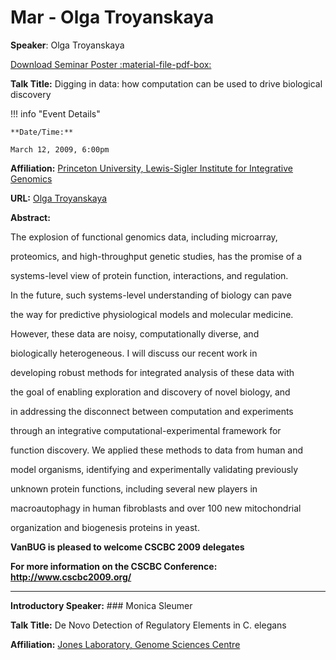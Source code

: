 # Mar - Olga Troyanskaya

**Speaker**: Olga Troyanskaya

[Download Seminar Poster :material-file-pdf-box:](https://drive.google.com/file/d/1FElONWmXP-yrG1y-zQjezbd7SA7oO1SP/view?usp=sharing)

**Talk Title:** Digging in data: how computation can be used to drive biological discovery

!!! info "Event Details"
    
    
    **Date/Time:**
    
    March 12, 2009, 6:00pm

**Affiliation:** [Princeton University, Lewis-Sigler Institute for Integrative Genomics](http://genomics.princeton.edu/)

**URL:** [Olga Troyanskaya](http://function.princeton.edu/ogt.html)

**Abstract:**

The explosion of functional genomics data, including microarray,

proteomics, and high-throughput genetic studies, has the promise of a

systems-level view of protein function, interactions, and regulation.

In the future, such systems-level understanding of biology can pave

the way for predictive physiological models and molecular medicine.

However, these data are noisy, computationally diverse, and

biologically heterogeneous. I will discuss our recent work in

developing robust methods for integrated analysis of these data with

the goal of enabling exploration and discovery of novel biology, and

in addressing the disconnect between computation and experiments

through an integrative computational-experimental framework for

function discovery. We applied these methods to data from human and

model organisms, identifying and experimentally validating previously

unknown protein functions, including several new players in

macroautophagy in human fibroblasts and over 100 new mitochondrial

organization and biogenesis proteins in yeast.

****VanBUG is pleased to welcome CSCBC 2009 delegates****

**For more information on the CSCBC Conference: <http://www.cscbc2009.org/>**

---

**Introductory Speaker:** ### Monica Sleumer

**Talk Title:** De Novo Detection of Regulatory Elements in C. elegans

**Affiliation:** [Jones Laboratory, Genome Sciences Centre](http://www.bccrc.ca/gsc/people_sjones.html)

